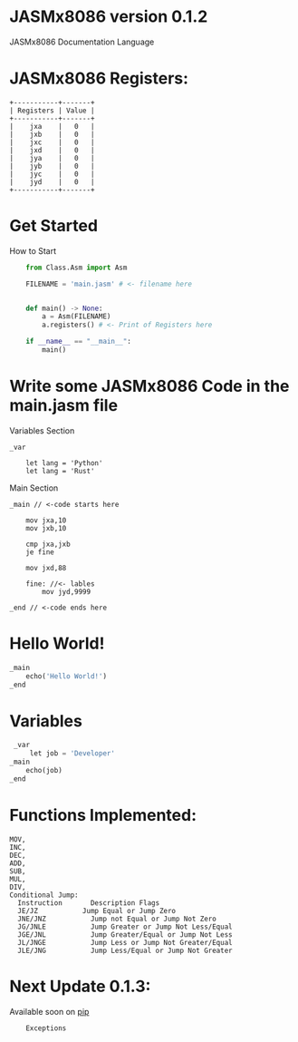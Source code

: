 # JASMx8086 version 0.1.2

JASMx8086 Documentation Language

# JASMx8086 Registers:

    +-----------+-------+
    | Registers | Value |
    +-----------+-------+
    |    jxa    |   0   |
    |    jxb    |   0   |
    |    jxc    |   0   |
    |    jxd    |   0   |
    |    jya    |   0   |
    |    jyb    |   0   |
    |    jyc    |   0   |
    |    jyd    |   0   |
    +-----------+-------+
    
    
# Get Started
  How to Start
```python   
    from Class.Asm import Asm

    FILENAME = 'main.jasm' # <- filename here


    def main() -> None:
        a = Asm(FILENAME)
        a.registers() # <- Print of Registers here

    if __name__ == "__main__":
        main()
``` 
# Write some JASMx8086 Code in the main.jasm file

Variables Section

```assembly
_var 

    let lang = 'Python'
    let lang = 'Rust'

```
    
Main Section 

```assembly
_main // <-code starts here

    mov jxa,10
    mov jxb,10

    cmp jxa,jxb
    je fine

    mov jxd,88

    fine: //<- lables
        mov jyd,9999

_end // <-code ends here

```

# Hello World!
```python
_main
    echo('Hello World!')
_end
```

# Variables
```python
 _var
     let job = 'Developer'
_main
    echo(job)
_end
```

# Functions Implemented:
    MOV,
    INC,
    DEC,
    ADD,
    SUB,
    MUL,
    DIV,
    Conditional Jump:
      Instruction	    Description	Flags
      JE/JZ	          Jump Equal or Jump Zero	
      JNE/JNZ	        Jump not Equal or Jump Not Zero	
      JG/JNLE	        Jump Greater or Jump Not Less/Equal	
      JGE/JNL	        Jump Greater/Equal or Jump Not Less	
      JL/JNGE	        Jump Less or Jump Not Greater/Equal
      JLE/JNG	        Jump Less/Equal or Jump Not Greater


# Next Update 0.1.3:
Available soon on [pip](https://pip.pypa.io/en/stable/)  

```    
    Exceptions
```
  
  
  

